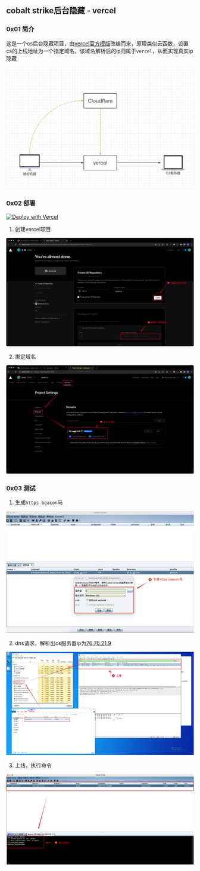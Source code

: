 ## cobalt strike后台隐藏 - vercel



### 0x01 简介

这是一个cs后台隐藏项目，由[vercel官方模版](https://github.com/vercel/examples/tree/main/python/flask)改编而来，原理类似云函数，设置cs的上线地址为一个指定域名，该域名解析后的ip归属于`vercel`，从而实现真实ip隐藏

![ainrm@20230426182017](./tu/ainrm@20230426182017.webp)

### 0x02 部署

[![Deploy with Vercel](https://vercel.com/button)](https://vercel.com/new/clone?s=https://github.com/ainrm/vercel-cs&env=C2&repository-name=vercel-cs)


1. 创建vercel项目

![ainrm@20230505205915](./tu/ainrm@20230505205915.webp)

2. 绑定域名

![ainrm@20230505210549](./tu/ainrm@20230505210549.webp)

### 0x03 测试

1. 生成`https beacon`马

![ainrm@20230505211028](./tu/ainrm@20230505211028.webp)

2. dns请求，解析出cs服务器ip为[76.76.21.9](https://x.threatbook.com/v5/ip/76.76.21.9)

![ainrm@20230505211421](./tu/ainrm@20230505211421.webp)

3. 上线，执行命令

![ainrm@20230505211435](./tu/ainrm@20230505211435.webp)
